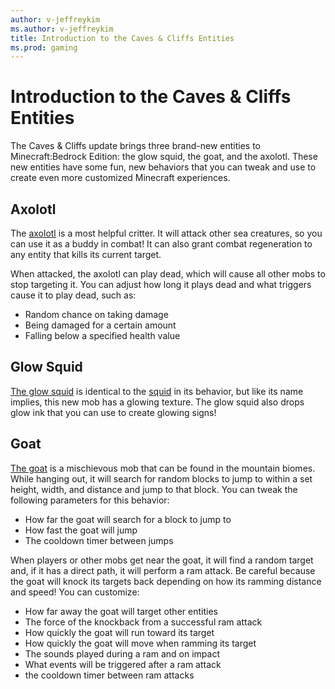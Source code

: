 ```yaml
---
author: v-jeffreykim
ms.author: v-jeffreykim
title: Introduction to the Caves & Cliffs Entities
ms.prod: gaming
---
```


# Introduction to the Caves & Cliffs Entities

The Caves & Cliffs update brings three brand-new entities to Minecraft:Bedrock Edition: the glow squid, the goat, and the axolotl. These new entities have some fun, new behaviors that you can tweak and use to create even more customized Minecraft experiences.

## Axolotl

The [axolotl](../TestAPI/Source/VanillaBehaviorPack_Snippets/entities/axolotl.md) is a most helpful critter. It will attack other sea creatures, so you can use it as a buddy in combat! It can also grant combat regeneration to any entity that kills its current target.

When attacked, the axolotl can play dead, which will cause all other mobs to stop targeting it. You can adjust how long it plays dead and what triggers cause it to play dead, such as:

- Random chance on taking damage
- Being damaged for a certain amount
- Falling below a specified health value

## Glow Squid

[The glow squid](../TestAPI/Source/VanillaBehaviorPack/entities/glow_squid.md) is identical to the [squid](../TestAPI/Source/VanillaBehaviorPack/entities/squid.md) in its behavior, but like its name implies, this new mob has a glowing texture. The glow squid also drops glow ink that you can use to create glowing signs!

## Goat

[The goat](../TestAPI/Source/VanillaBehaviorPack/entities/goat.md) is a mischievous mob that can be found in the mountain biomes. While hanging out, it will search for random blocks to jump to within a set height, width, and distance and jump to that block. You can tweak the following parameters for this behavior:

- How far the goat will search for a block to jump to
- How fast the goat will jump
- The cooldown timer between jumps

When players or other mobs get near the goat, it will find a random target and, if it has a direct path, it will perform a ram attack. Be careful because the goat will knock its targets back depending on how its ramming distance and speed! You can customize:

- How far away the goat will target other entities
- The force of the knockback from a successful ram attack
- How quickly the goat will run toward its target
- How quickly the goat will move when ramming its target
- The sounds played during a ram and on impact
- What events will be triggered after a ram attack
- the cooldown timer between ram attacks
